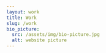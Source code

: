 ```yaml
---
layout: work
title: Work
slug: /work
bio_picture:
  src: /assets/img/bio-picture.jpg
  alt: website picture
---
```




